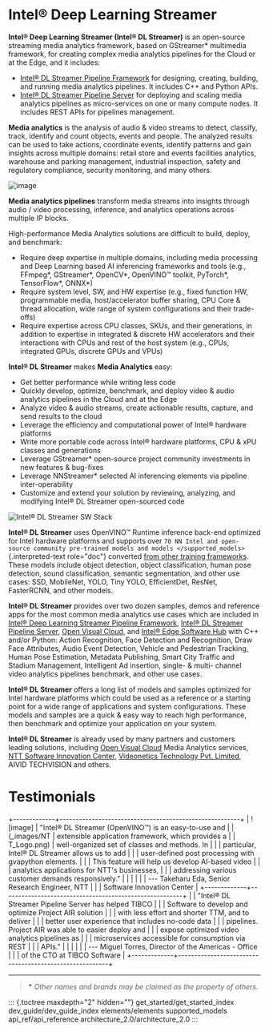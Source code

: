 # Intel® Deep Learning Streamer

**Intel® Deep Learning Streamer (Intel® DL Streamer)** is an open-source
streaming media analytics framework, based on GStreamer\* multimedia
framework, for creating complex media analytics pipelines for the Cloud
or at the Edge, and it includes:

-   [Intel® DL Streamer Pipeline
    Framework](https://github.com/open-edge-platform/edge-ai-libraries/tree/main/libraries/dl-streamer)
    for designing, creating, building, and running media analytics
    pipelines. It includes C++ and Python APIs.
-   [Intel® DL Streamer Pipeline
    Server](https://github.com/open-edge-platform/edge-ai-libraries/tree/main/microservices/dlstreamer-pipeline-server)
    for deploying and scaling media analytics pipelines as
    micro-services on one or many compute nodes. It includes REST APIs
    for pipelines management.

**Media analytics** is the analysis of audio & video streams to detect,
classify, track, identify and count objects, events and people. The
analyzed results can be used to take actions, coordinate events,
identify patterns and gain insights across multiple domains: retail
store and events facilities analytics, warehouse and parking management,
industrial inspection, safety and regulatory compliance, security
monitoring, and many others.

![image](_images/overview_pipeline_example.png)

**Media analytics pipelines** transform media streams into insights
through audio / video processing, inference, and analytics operations
across multiple IP blocks.

High-performance Media Analytics solutions are difficult to build,
deploy, and benchmark:

-   Require deep expertise in multiple domains, including media
    processing and Deep Learning based AI inferencing frameworks and
    tools (e.g., FFmpeg\*, GStreamer\*, OpenCV\*, OpenVINO™ toolkit,
    PyTorch\*, TensorFlow\*, ONNX\*)
-   Require system level, SW, and HW expertise (e.g., fixed function HW,
    programmable media, host/accelerator buffer sharing, CPU Core &
    thread allocation, wide range of system configurations and their
    trade-offs)
-   Require expertise across CPU classes, SKUs, and their generations,
    in addition to expertise in integrated & discrete HW accelerators
    and their interactions with CPUs and rest of the host system (e.g.,
    CPUs, integrated GPUs, discrete GPUs and VPUs)

**Intel® DL Streamer** makes **Media Analytics** easy:

-   Get better performance while writing less code
-   Quickly develop, optimize, benchmark, and deploy video & audio
    analytics pipelines in the Cloud and at the Edge
-   Analyze video & audio streams, create actionable results, capture,
    and send results to the cloud
-   Leverage the efficiency and computational power of Intel® hardware
    platforms
-   Write more portable code across Intel® hardware platforms, CPU & xPU
    classes and generations
-   Leverage GStreamer\* open-source project community investments in
    new features & bug-fixes
-   Leverage NNStreamer\* selected AI inferencing elements via pipeline
    inter-operability
-   Customize and extend your solution by reviewing, analyzing, and
    modifying Intel® DL Streamer open-sourced code

![Intel® DL Streamer SW Stack](_images/overview_sw_stack.png)

**Intel® DL Streamer** uses OpenVINO™ Runtime inference back-end
optimized for Intel hardware platforms and supports over
`70 NN Intel and open-source community pre-trained models and models </supported_models>`{.interpreted-text
role="doc"} converted [from other training
frameworks](https://docs.openvino.ai/2024/openvino-workflow/model-preparation/convert-model-to-ir.html).
These models include object detection, object classification, human pose
detection, sound classification, semantic segmentation, and other use
cases: SSD, MobileNet, YOLO, Tiny YOLO, EfficientDet, ResNet,
FasterRCNN, and other models.

**Intel® DL Streamer** provides over two dozen samples, demos and
reference apps for the most common media analytics use cases which are
included in [Intel® Deep Learning Streamer Pipeline
Framework](https://github.com/open-edge-platform/edge-ai-libraries/tree/main/libraries/dl-streamer),
[Intel® DL Streamer Pipeline
Server](https://github.com/open-edge-platform/edge-ai-libraries/tree/main/microservices/dlstreamer-pipeline-server),
[Open Visual Cloud](https://github.com/OpenVisualCloud), and [Intel®
Edge Software
Hub](https://www.intel.com/content/www/us/en/edge-computing/edge-software-hub.html)
with C++ and/or Python: Action Recognition, Face Detection and
Recognition, Draw Face Attributes, Audio Event Detection, Vehicle and
Pedestrian Tracking, Human Pose Estimation, Metadata Publishing, Smart
City Traffic and Stadium Management, Intelligent Ad insertion, single- &
multi- channel video analytics pipelines benchmark, and other use cases.

**Intel® DL Streamer** offers a long list of models and samples
optimized for Intel hardware platforms which could be used as a
reference or a starting point for a wide range of applications and
system configurations. These models and samples are a quick & easy way
to reach high performance, then benchmark and optimize your application
on your system.

**Intel® DL Streamer** is already used by many partners and customers
leading solutions, including [Open Visual
Cloud](https://github.com/OpenVisualCloud) Media Analytics services,
[NTT Software Innovation
Center](https://www.global.ntt/innovation/innovating-today/),
[Videonetics Technology Pvt. Limited](https://www.videonetics.com/),
AIVID TECHVISION and others.

# Testimonials

+-------------+--------------------------------------------------------+
| ![image]    | "Intel® DL Streamer (OpenVINO™) is an easy-to-use and  |
| (_images/NT | extensible application framework, which provides a     |
| T_Logo.png) | well-organized set of classes and methods. In          |
|             | particular, Intel® DL Streamer allows us to add        |
|             | user-defined post processing with gvapython elements.  |
|             | This feature will help us develop AI-based video       |
|             | analytics applications for NTT\'s businesses,          |
|             | addressing various customer demands responsively."     |
|             |                                                        |
|             | --- Takeharu Eda, Senior Research Engineer, NTT        |
|             | Software Innovation Center                             |
+-------------+--------------------------------------------------------+
|             | \"Intel® DL Streamer Pipeline Server has helped TIBCO  |
|             | Software to develop and optimize Project AIR solution  |
|             | with less effort and shorter TTM, and to deliver       |
|             | better user experience that includes no-code data      |
|             | pipelines. Project AIR was able to easier deploy and   |
|             | expose optimized video analytics pipelines as          |
|             | microservices accessible for consumption via REST      |
|             | APIs.\"                                                |
|             |                                                        |
|             | --- Miguel Torres, Director of the Americas - Office   |
|             | of the CTO at TIBCO Software                           |
+-------------+--------------------------------------------------------+

------------------------------------------------------------------------

> **\*** *Other names and brands may be claimed as the property of
> others.*

::: {.toctree maxdepth="2" hidden=""}
get_started/get_started_index dev_guide/dev_guide_index
elements/elements supported_models api_ref/api_reference
architecture_2.0/architecture_2.0
:::
